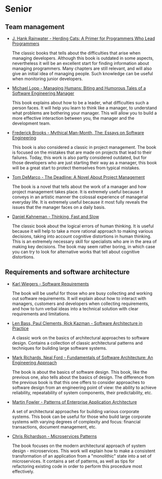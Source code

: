 # Senior

## Team management

- [J. Hank Rainwater - Herding Cats: A Primer for Programmers Who Lead Programmers ](https://www.amazon.com/Herding-Cats-Primer-Programmers-Lead/dp/1590590171)

    The classic books that tells about the difficulties that arise when managing developers. Although this book is outdated in some aspects, nevertheless it will be an excellent start for finding information about managing programmers. Many chapters are still relevant, and will also give an initial idea of managing people. Such knowledge can be useful when monitoring junior developers.

- [Michael Lopp - Managing Humans: Biting and Humorous Tales of a Software Engineering Manager](https://www.amazon.com/Managing-Humans-Humorous-Software-Engineering/dp/1484221575)

    This book explains about how to be a leader, what difficulties such a person faces. It will help you learn to think like a manager, to understand what problems are bothering your manager. This will allow you to build a more effective interaction between you, the manager and the development team.

- [Frederick Brooks - Mythical Man-Month, The: Essays on Software Engineering](https://www.amazon.com/Mythical-Man-Month-Software-Engineering-Anniversary/dp/0201835959)

    This book is also considered a classic in project management. The book is focused on the mistakes that are made on projects that lead to their failures. Today, this work is also partly considered outdated, but for those developers who are just starting their way as a manager, this book will be a great start to protect themselves from typical mistakes.

- [Tom DeMarco - The Deadline: A Novel About Project Management](https://www.amazon.com/Deadline-Novel-About-Project-Management-ebook/dp/B006MN4RAS)

    The book is a novel that tells about the work of a manager and how project management takes place. It is extremely useful because it conveys in an artistic manner the colossal experience of managerial everyday life. It is extremely useful because it most fully reveals the issues that the manager faces on a daily basis.

- [Daniel Kahneman - Thinking, Fast and Slow](https://www.ozon.ru/product/dumay-medlenno-reshay-bystro-kaneman-daniel-240690039)

    The classic book about the logical errors of human thinking. It is useful because it will help to take a more rational approach to making various decisions, taking into account cognitive distortions in human thinking. This is an extremely necessary skill for specialists who are in the area of making key decisions. The book may seem rather boring, in which case you can try to look for alternative works that tell about cognitive distortions.


## Requirements and software architecture

- [Karl Wiegers - Software Requirements](https://www.amazon.com/Software-Requirements-Developer-Best-Practices/dp/0735679665)

    The book will be useful for those who are busy collecting and working out software requirements. It will explain about how to interact with managers, customers and developers when collecting requirements, and how to turn verbal ideas into a technical solution with clear requirements and limitations.

- [Len Bass, Paul Clements, Rick Kazman - Software Architecture in Practice](https://www.amazon.com/Software-Architecture-Practice-SEI-Engineering/dp/0136886094)

    A classic work on the basics of architectural approaches to software design. Contains a collection of classic architectural patterns and techniques for building large software systems.

- [Mark Richards, Neal Ford - Fundamentals of Software Architecture: An Engineering Approach](https://www.amazon.com/Fundamentals-Software-Architecture-Comprehensive-Characteristics/dp/1492043451)

    The book is about the basics of software design. This book, like the previous one, also tells about the basics of design. The difference from the previous book is that this one offers to consider approaches to software design from an engineering point of view: the ability to achieve reliability, repeatability of system components, their predictability, etc.

- [Martin Fowler - Patterns of Enterprise Application Architecture](https://www.amazon.com/Patterns-Enterprise-Application-Architecture-Martin/dp/0321127420)

    A set of architectural approaches for building various corporate systems. This book can be useful for those who build large corporate systems with varying degrees of complexity and focus: financial transactions, document management, etc.

- [Chris Richardson - Microservices Patterns](https://www.amazon.com/Microservices-Patterns-examples-Chris-Richardson/dp/1617294543)

    The book focuses on the modern architectural approach of system design - microservices. This work will explain how to make a consistent transformation of an application from a "monolithic" state into a set of microservices. It contains a set of patterns, as well as tips for refactoring existing code in order to perform this procedure most effectively.